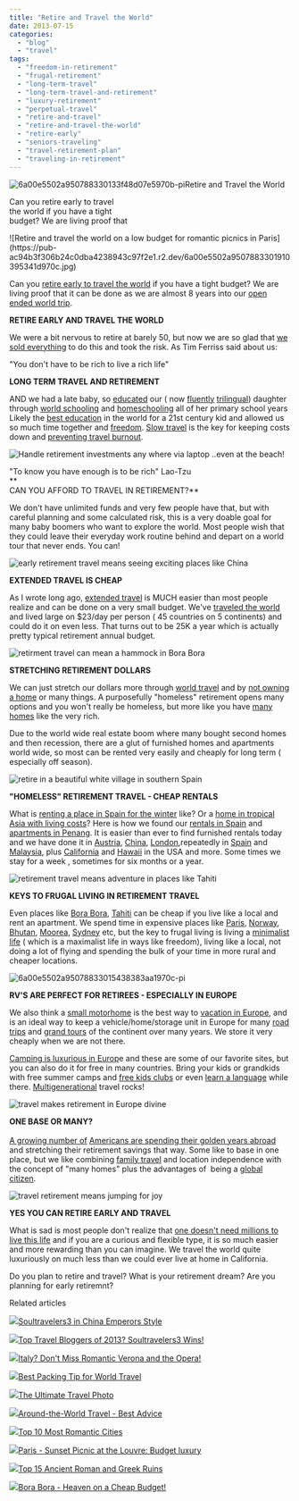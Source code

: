 ```yaml
---
title: "Retire and Travel the World"
date: 2013-07-15
categories: 
  - "blog"
  - "travel"
tags: 
  - "freedom-in-retirement"
  - "frugal-retirement"
  - "long-term-travel"
  - "long-term-travel-and-retirement"
  - "luxury-retirement"
  - "perpetual-travel"
  - "retire-and-travel"
  - "retire-and-travel-the-world"
  - "retire-early"
  - "seniors-traveling"
  - "travel-retirement-plan"
  - "traveling-in-retirement"
---
```


![6a00e5502a950788330133f48d07e5970b-pi](https://pub-ac94b3f306b24c0dba4238943c97f2e1.r2.dev/6a00e5502a9507883301910395330a970c.jpg)Retire and Travel the World  
  
Can you retire early to travel  
the world if you have a tight  
budget? We are living proof that

<!--more--> ![Retire and travel the world on a low budget for romantic picnics in Paris](https://pub-ac94b3f306b24c0dba4238943c97f2e1.r2.dev/6a00e5502a9507883301910395341d970c.jpg)  
  
Can you [retire early to travel the world](http://soultravelers3new.local/2010/06/early-retirement-perpetual-travel-radical-early-retirement-with-kids-rtw-family-travel-multiyear.html "retire early and travel the world") if you have a tight budget? We are living proof that it can be done as we are almost 8 years into our [open ended world trip](http://soultravelers3new.local/2012/01/amazing-family-world-tour.html "FAMILY WORLD TRIP").  
  
**RETIRE EARLY AND TRAVEL THE WORLD**  
  
We were a bit nervous to retire at barely 50, but now we are so glad that [we sold everything](http://soultravelers3new.local/2011/07/what-our-nomadic-travel-lifestyle-looks-like-family-fun.html "OUR NOMADIC TRAVEL  LIFESTYLE") to do this and took the risk. As Tim Ferriss said about us:  
  
"You don't have to be rich to live a rich life"  
  
**LONG TERM TRAVEL AND RETIREMENT**  
  
AND we had a late baby, so [educated](http://soultravelers3new.local/2010/04/family-travel-homeschool-education-global-students-lifestyle-design-location-independent-4hww-around.html "education and travel") our ( now [fluently](http://soultravelers3new.local/2013/06/fluent-mandarin.html "fluent chinese") [trilingual](http://soultravelers3new.local/2012/11/multilingual-learning-reading-in-3-languages.html "trilingual reading")) daughter through [world schooling](http://soultravelers3new.local/2013/01/world-school-education-at-its-best-.html/ "world schooling") and [homeschooling](http://soultravelers3new.local/2010/03/long-term-family-travel-homeschool-roadschool-world-school-digitalnomad-lifestyle-design-virtual-.html "homeschool and travel") all of her primary school years Likely the [best education](http://soultravelers3new.local/2009/04/how-to-travel-the-world-as-a-digital-nomad-family.html " best education through travel") in the world for a 21st century kid and allowed us so much time together and [freedom](http://soultravelers3new.local/2013/07/best-freedom-quotes.html "best freedom quotes"). [Slow travel](http://soultravelers3new.local/2011/11/slow-travel.html "slow travel") is the key for keeping costs down and [preventing travel burnout](http://soultravelers3new.local/2011/08/how-to-prevent-travel-burnout.html "preventing travel burnout").  
  
![Handle retirement investments any where via laptop ..even at the beach!](https://pub-ac94b3f306b24c0dba4238943c97f2e1.r2.dev/6a00e5502a950788330192ac053de1970d.jpg)  
  
"To know you have enough is to be rich" Lao-Tzu  
**  
CAN YOU AFFORD TO TRAVEL IN RETIREMENT?**  
  
We don't have unlimited funds and very few people have that, but with careful planning and some calculated risk, this is a very doable goal for many baby boomers who want to explore the world. Most people wish that they could leave their everyday work routine behind and depart on a world tour that never ends. You can!  
  
![early retirement travel means seeing exciting places like China](https://pub-ac94b3f306b24c0dba4238943c97f2e1.r2.dev/6a00e5502a950788330191043c4b26970c.jpg)  
  
**EXTENDED TRAVEL IS CHEAP**  
  
As I wrote long ago, [extended travel](http://soultravelers3new.local/2008/06/how-to-do-exten.html "EXTENDED TRAVEL - HOW TO DO IT") is MUCH easier than most people realize and can be done on a very small budget. We've [traveled the world](http://soultravelers3new.local/2012/12/around-the-world-family-travel.html "around the world family travel")  and lived large on $23/day per person ( 45 countries on 5 continents) and could do it on even less. That turns out to be 25K a year which is actually pretty typical retirement annual budget.  
  
![retirment travel can mean a hammock in Bora Bora](https://pub-ac94b3f306b24c0dba4238943c97f2e1.r2.dev/6a00e5502a950788330192ac058279970d.jpg)  
  
**STRETCHING RETIREMENT DOLLARS**  
  
We can just stretch our dollars more through [world travel](http://soultravelers3new.local/2012/12/-around-the-world-travel-best-advice.html "around the world travel best advice") and by [not owning a home](http://soultravelers3new.local/2006/08/home-and-hous-1.html "selling a home to travel") or many things. A purposefully "homeless" retirement opens many options and you won't really be homeless, but more like you have [many homes](http://soultravelers3new.local/2011/02/kids-friends-travel-on-the-ultimate-family-adventure.html "many homes and travel with kids") like the very rich.  
  
Due to the world wide real estate boom where many bought second homes and then recession, there are a glut of furnished homes and apartments world wide, so most can be rented very easily and cheaply for long term ( especially off season).  
  
![retire in a beautiful white village in southern Spain](https://pub-ac94b3f306b24c0dba4238943c97f2e1.r2.dev/6a00e5502a9507883301901e4643f4970b.jpg)  
  
**"HOMELESS" RETIREMENT TRAVEL - CHEAP RENTALS**  
  
What is [renting a place in Spain for the winter](http://soultravelers3new.local/2009/11/whats-a-spain-winter-rental-like-extended-travel-digital-nomad-4hww-vacation-.html "renting an apartment in spain for the winter") like? Or a [home in tropical Asia with living costs](http://soultravelers3new.local/2011/01/tropical-winter-home-in-penang-malaysia-location-indenpendent-digital-nomad-long-term-travel-tips-.html "how to rent a home in Asia and living costs")? Here is how we found our [rentals in Spain](http://soultravelers3new.local/2009/11/lifestyle-design-a-winter-in-spain-extendedtravel-digitalnomad-miniretirement-4hww-travel.html "how to find apartment rentals in spain") and [apartments in Penang](http://soultravelers3new.local/2012/04/penang-apartment-or-condo-rental-plenty-of-choices.html "apartment or condo rentals in Penang"). It is easier than ever to find furnished rentals today and we have done it in [Austria](http://soultravelers3new.local/austria/ "austria travel"), [China](http://soultravelers3new.local/china/ "China"), [London](http://soultravelers3new.local/2009/10/-roomorama-short-term-rentals-usa-london-budget-hotel-apartments-.html "london short term rental"),repeatedly in [Spain](http://soultravelers3new.local/spain/ "spain travel") and [Malaysia](http://soultravelers3new.local/malaysia/ "Malaysia travel tips"), plus [California](http://soultravelers3new.local/2011/01/homeaway-santa-cruz-beach-house-vacation-rental-review-best-family-friendly-lodging.html "california") and [Hawaii](http://soultravelers3new.local/2011/02/sailing-the-stunning-napali-coast-of-kauai-hawaii-with-dolphins-snorkeling-fun.html "Hawaii") in the USA and more. Some times we stay for a week , sometimes for six months or a year.  
  
![retirement travel means adventure in places like Tahiti](https://pub-ac94b3f306b24c0dba4238943c97f2e1.r2.dev/6a00e5502a950788330192ac058a5d970d.jpg)  
  
**KEYS TO FRUGAL LIVING IN RETIREMENT TRAVEL**  
  
Even places like [Bora Bora](http://soultravelers3new.local/2010/11/bora-bora-on-a-cheap-budget-travel-tahiti-moorea-and-french-polynesia.html "bora bora on a cheap budget"), [Tahiti](http://soultravelers3new.local/2012/09/the-ultimate-tahiti-vacation-on-a-backpacker-low-budget.html "tahiti travel tips") can be cheap if you live like a local and rent an apartment. We spend time in expensive places like [Paris](http://soultravelers3new.local/2013/06/best-tips-camping-paris.html "camping paris tips"), [Norway](http://soultravelers3new.local/2010/02/family-travel-photo-norway-in-a-nutshell-fijords-europe-roadtrip-budget-cheap-flam-train-vacation-.html "norway travel"), [Bhutan](http://soultravelers3new.local/2013/05/bhutan-travel.html "bhutan travel"), [Moorea](http://soultravelers3new.local/2011/09/moorea-cheap-and-amazing.html "moorea travel"), [Sydney](http://soultravelers3new.local/2012/09/visiting-the-sydney-opera-house-must-see-australia-travel.html "sydney opera house") etc, but the key to frugal living is living a [minimalist life](http://soultravelers3new.local/2011/08/minimalist-living-family-travel-lifestyle-books.html "minimalist life") ( which is a maximalist life in ways like freedom), living like a local, not doing a lot of flying and spending the bulk of your time in more rural and cheaper locations.  
  
![6a00e5502a95078833015438383aa1970c-pi](https://pub-ac94b3f306b24c0dba4238943c97f2e1.r2.dev/6a00e5502a9507883301901e466769970b.jpg)  
  
**RV'S ARE PERFECT FOR RETIREES - ESPECIALLY IN EUROPE**  
  
We also think a [small motorhome](http://soultravelers3new.local/2012/07/travelling-traveling-around-europe-in-a-campervan.html "traveling around europe in a campervan") is the best way to [vacation in Europe](http://soultravelers3new.local/2012/02/5-best-european-family-vacations.html "vacation in europe"), and is an ideal way to keep a vehicle/home/storage unit in Europe for many [road trips](http://soultravelers3new.local/2009/06/-6-month-european-family-road-trip-09.html "road trip europe") and [grand tours](http://soultravelers3new.local/2010/06/grand-tour-europe-iv-family-travel-extended-vacation-road-trip-summer-holiday-abroad.html "grand tour europe") of the continent over many years. We store it very cheaply when we are not there.  
  
[Camping is luxurious in Europ](http://soultravelers3new.local/2010/05/camping-europe-in-a-motorhome-rv-5-best-sites-roadtrip-europe-family-travel-budget-best-price.html "campigng europe")e and these are some of our favorite sites, but you can also do it for free in many countries. Bring your kids or grandkids with free summer camps and [free kids clubs](http://soultravelers3new.local/2010/08/camping-europe-with-kids-free-kids-clubs-family-friendly-international-travel-tips.html "free kids clubs europe") or even [learn a language](http://soultravelers3new.local/2013/05/learning-spanish-in-spain.html "learning spanish in spain") while there. [Multigenerational](http://soultravelers3new.local/2011/01/traveling-with-grandma-3-generation-travel.html "multigenerational travel") travel rocks!  
  
![travel makes retirement in Europe divine](https://pub-ac94b3f306b24c0dba4238943c97f2e1.r2.dev/6a00e5502a950788330191043c7892970c.jpg)  
  
**ONE BASE OR MANY?**  
[  
A growing number of](https://pub-ac94b3f306b24c0dba4238943c97f2e1.r2.dev/6a00e5502a9507883301901e466769970b.jpg) [Americans are spending their golden years abroad](http://business.time.com/2012/07/25/whats-driving-americans-to-retire-abroad-money-or-lack-of-it/ "Americans retiring abroad") and stretching their retirement savings that way. Some like to base in one place, but we like combining [family travel](http://soultravelers3new.local/2013/07/long-term-family-travel-most-important-item.html "family travel") and location independence with the concept of "many homes" plus the advantages of  being a [global citizen](http://soultravelers3new.local/2011/07/how-to-and-why-raise-a-global-kid.html "global citizen").  
  
![travel retirement means jumping for joy](https://pub-ac94b3f306b24c0dba4238943c97f2e1.r2.dev/6a00e5502a950788330192ac05b331970d.jpg)  
  
**YES YOU CAN RETIRE EARLY AND TRAVEL**  
  
What is sad is most people don't realize that [one doesn't need millions to live this life](http://soultravelers3new.local/2012/09/do-you-have-to-be-rich-like-suri-cruise-to-world-school-learn-mandarin-.html "you don't need to be rich to live like it") and if you are a curious and flexible type, it is so much easier and more rewarding than you can imagine. We travel the world quite luxuriously on much less than we could ever live at home in California.  
  
Do you plan to retire and travel? What is your retirement dream? Are you planning for early retiremnt?  
  

Related articles

[![](http://i.zemanta.com/130189927_80_80.jpg)](http://soultravelers3new.local/2012/12/soultravelers3-in-china-emperors-style.html)[Soultravelers3 in China Emperors Style](http://soultravelers3new.local/2012/12/soultravelers3-in-china-emperors-style.html)

[![](http://i.zemanta.com/135568483_80_80.jpg)](http://soultravelers3new.local/2013/01/top-travel-bloggers-of-2013-soultravelers3-wins-.html)[Top Travel Bloggers of 2013? Soultravelers3 Wins!](http://soultravelers3new.local/2013/01/top-travel-bloggers-of-2013-soultravelers3-wins-.html)

[![](http://i.zemanta.com/117954986_80_80.jpg)](http://soultravelers3new.local/2012/10/italy-dont-miss-romantic-verona-and-the-opera-.html)[Italy? Don't Miss Romantic Verona and the Opera!](http://soultravelers3new.local/2012/10/italy-dont-miss-romantic-verona-and-the-opera-.html)

[![](http://i.zemanta.com/109082688_80_80.jpg)](http://soultravelers3new.local/2012/08/best-packing-tip-for-world-travel.html)[Best Packing Tip for World Travel](http://soultravelers3new.local/2012/08/best-packing-tip-for-world-travel.html)

[![](http://i.zemanta.com/130738046_80_80.jpg)](http://soultravelers3new.local/2012/12/the-ultimate-travel-photo.html)[The Ultimate Travel Photo](http://soultravelers3new.local/2012/12/the-ultimate-travel-photo.html)

[![](http://i.zemanta.com/133178306_80_80.jpg)](http://soultravelers3new.local/2012/12/-around-the-world-travel-best-advice.html)[Around-the-World Travel - Best Advice](http://soultravelers3new.local/2012/12/-around-the-world-travel-best-advice.html)

[![](http://i.zemanta.com/145325476_80_80.jpg)](http://soultravelers3new.local/2013/02/top-10-most-romantic-cities-.html)[Top 10 Most Romantic Cities](http://soultravelers3new.local/2013/02/top-10-most-romantic-cities-.html)

[![](http://i.zemanta.com/123496699_80_80.jpg)](http://soultravelers3new.local/2012/11/paris-sunset-picnic-at-the-louvre-budget-luxury.html)[Paris - Sunset Picnic at the Louvre: Budget luxury](http://soultravelers3new.local/2012/11/paris-sunset-picnic-at-the-louvre-budget-luxury.html)

[![](http://i.zemanta.com/151690941_80_80.jpg)](http://soultravelers3new.local/2013/03/best-places-to-visit-ancient-roman-and-greek-ruins.html)[Top 15 Ancient Roman and Greek Ruins](http://soultravelers3new.local/2013/03/best-places-to-visit-ancient-roman-and-greek-ruins.html)

[![](http://i.zemanta.com/92363554_80_80.jpg)](http://soultravelers3new.local/2012/06/bora-bora-heaven-on-a-cheap-budget.html)[Bora Bora - Heaven on a Cheap Budget!](http://soultravelers3new.local/2012/06/bora-bora-heaven-on-a-cheap-budget.html)

